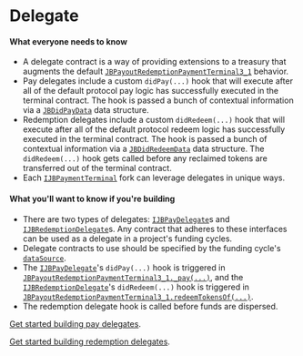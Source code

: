 # Delegate

#### What everyone needs to know

* A delegate contract is a way of providing extensions to a treasury that augments the default [`JBPayoutRedemptionPaymentTerminal3_1`](/dev/api/contracts/or-payment-terminals/or-abstract/jbpayoutredemptionpaymentterminal3_1/) behavior.
* Pay delegates include a custom `didPay(...)` hook that will execute after all of the default protocol pay logic has successfully executed in the terminal contract. The hook is passed a bunch of contextual information via a [`JBDidPayData`](/dev/api/data-structures/jbdidpaydata.md) data structure.
* Redemption delegates include a custom `didRedeem(...)` hook that will execute after all of the default protocol redeem logic has successfully executed in the terminal contract. The hook is passed a bunch of contextual information via a [`JBDidRedeemData`](/dev/api/data-structures/jbdidredeemdata.md) data structure. The `didRedeem(...)` hook gets called before any reclaimed tokens are transferred out of the terminal contract.
* Each [`IJBPaymentTerminal`](/dev/api/interfaces/ijbpaymentterminal.md) fork can leverage delegates in unique ways.

#### What you'll want to know if you're building

* There are two types of delegates: [`IJBPayDelegate`](/dev/api/interfaces/ijbpaydelegate.md)s and [`IJBRedemptionDelegate`](/dev/api/interfaces/ijbredemptiondelegate.md)s. Any contract that adheres to these interfaces can be used as a delegate in a project's funding cycles.
* Delegate contracts to use should be specified by the funding cycle's [`dataSource`](data-source.md).
* The [`IJBPayDelegate`](/dev/api/interfaces/ijbpaydelegate.md)'s `didPay(...)` hook is triggered in [`JBPayoutRedemptionPaymentTerminal3_1._pay(...)`](/dev/api/contracts/or-payment-terminals/or-abstract/jbpayoutredemptionpaymentterminal3_1/#_pay), and the [`IJBRedemptionDelegate`](/dev/api/interfaces/ijbredemptiondelegate.md)'s `didRedeem(...)` hook is triggered in [`JBPayoutRedemptionPaymentTerminal3_1.redeemTokensOf(...)`](/dev/api/contracts/or-payment-terminals/or-abstract/jbpayoutredemptionpaymentterminal3_1/#redeemtokensof).
* The redemption delegate hook is called before funds are dispersed.

[Get started building pay delegates](/dev/build/treasury-extensions/pay-delegate.md).

[Get started building redemption delegates](/dev/build/treasury-extensions/redemption-delegate.md).

